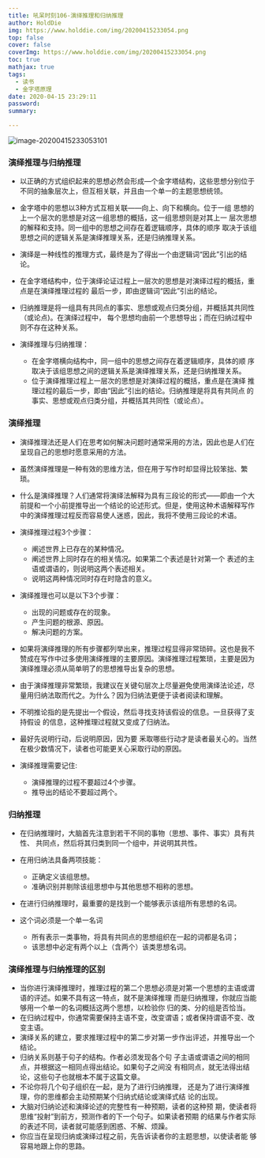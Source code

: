 ```yaml
---
title: 吼呆时刻106-演绎推理和归纳推理
author: HoldDie
img: https://www.holddie.com/img/20200415233054.png
top: false
cover: false
coverImg: https://www.holddie.com/img/20200415233054.png
toc: true
mathjax: true
tags:
  - 读书
  - 金字塔原理
date: 2020-04-15 23:29:11
password:
summary:

---
```


![image-20200415233053101](https://www.holddie.com/img/20200415233054.png)

### 演绎推理与归纳推理

- 以正确的方式组织起来的思想必然会形成—个金字塔结构，这些思想分别位于不同的抽象层次上，但互相关联，并且由一个单一的主题思想统领。
- 金字塔中的思想以3种方式互相关联——向上、向下和横向。位于一组 思想的上一个层次的思想是对这一组思想的概括，这一组思想则是对其上一 层次思想的解释和支持。同一组中的思想之间存在着逻辑顺序，具体的顺序 取决于该组思想之间的逻辑关系是演绎推理关系，还是归纳推理关系。
- 演绎是一种线性的推理方式，最终是为了得出一个由逻辑词“因此”引出的结论。
- 在金字塔结构中，位于演绎论证过程上一层次的思想是对演绎过程的概括，重点是在演绎推理过程的 最后一步，即由逻辑词“因此”引出的结论。
- 归纳推理是将一组具有共同点的事实、思想或观点归类分组，并概括其共同性（或论点)。在演绎过程中， 每个思想均由前一个思想导出；而在归纳过程中则不存在这种关系。
- 演绎推理与归纳推理：

  - 在金字塔横向结构中，同一组中的思想之间存在着逻辑顺序，具体的顺 序取决于该组思想之间的逻辑关系是演绎推理关系，还是归纳推理关系。
  - 位于演绎推理过程上一层次的思想是对演绎过程的概括，重点是在演绎 推理过程的最后一步，即由“因此”引出的结论。归纳推理是将具有共同点 的事实、思想或观点归类分组，并概括其共同性（或论点）。

### 演绎推理

- 演绎推理法还是人们在思考如何解决问题时通常采用的方法，因此也是人们在呈现自己的思想时愿意采用的方法。
- 虽然演绎推理是一种有效的思维方法，但在用于写作时却显得比较笨拙、繁琐。
- 什么是演绎推理？人们通常将演绎法解释为具有三段论的形式——即由一个大前提和一个小前提推导出一个结论的论述形式。但是，使用这种术语解释写作中的演绎推理过程反而容易使人迷惑，因此，我将不使用三段论的术语。

- 演绎推理过程3个步骤：

  - 阐述世界上已存在的某种情况。
  - 阐述世界上同时存在的相关情况。如果第二个表述是针对第一个 表述的主语或谓语的，则说明这两个表述相关。
  - 说明这两种情况同时存在时隐含的意义。

- 演绎推理也可以是以下3个步骤：

  - 出现的问题或存在的现象。
  - 产生问题的根源、原因。
  - 解决问题的方案。

- 如果将演绎推理的所有步骤都列举出来，推理过程显得非常琐碎。这也是我不赞成在写作中过多使用演绎推理的主要原因。演绎推理过程繁琐，主要是因为演绎推理必须从简单明了的思想推导出复杂的思想。
- 由于演绎推理非常繁琐，我建议在关键句层次上尽量避免使用演绎法论述，尽量用归纳法取而代之。为什么？因为归纳法更便于读者阅读和理解。
- 不明推论指的是先提出一个假设，然后寻找支持该假设的信息。一旦获得了支持假设 的信息，这种推理过程就又变成了归纳法。
- 最好先说明行动，后说明原因，因为要 釆取哪些行动才是读者最关心的。当然在极少数情况下，读者也可能更关心采取行动的原因。
- 演绎推理需要记住:

  - 演绎推理的过程不要超过4个步骤。
  - 推导出的结论不要超过两个。

### 归纳推理

- 在归纳推理时，大脑首先注意到若干不同的事物（思想、事件、事实）具有共性、 共同点，然后将其归类到同一个组中，并说明其共性。
- 在用归纳法具备两项技能：

  - 正确定义该组思想。
  - 准确识别并剔除该组思想中与其他思想不相称的思想。

- 在进行归纳推理时，最重要的是找到一个能够表示该组所有思想的名词。
- 这个词必须是一个单一名词

  - 所有表示一类事物，将具有共同点的思想组织在一起的词都是名词；
  - 该思想中必定有两个以上（含两个）该类思想名词。

### 演绎推理与归纳推理的区别

- 当你进行演绎推理时，推理过程的第二个思想必须是对第一个思想的主语或谓语的评述。如果不具有这一特点，就不是演绎推理 而是归纳推理，你就应当能够用一个单一的名词概括这两个思想，以检验你 归的类、分的组是否恰当。
- 在归纳过程中，你通常需要保持主语不变，改变谓语；或者保持谓语不变、改变主语。
- 演绎关系的建立，要求推理过程中的第二步对第一步作出评述，并推导出一个结论。
- 归纳关系则基于句子的结构。作者必须发现各个句 子主语或谓语之间的相同点，并根据这一相同点得出结论。如果句子之间没 有相同点，就无法得出结论，这些句子也就根本不属于这篇文章。
- 不论你将几个句子组织在一起，是为了进行归纳推理， 还是为了进行演绎推理，你的思维都会主动预期某个归纳式结论或演绎式结 论的出现。
- 大脑对归纳论述和演绎论述的完整性有一种预期，读者的这种预 期，使读者将思维“投射”到前方，预测作者的下一个句子。如果读者预期 的结果与作者实际的表述不同，读者就可能感到困惑、不解、烦躁。
- 你应当在呈现归纳或演绎过程之前，先告诉读者你的主题思想，以使读者能 够容易地跟上你的思路。

